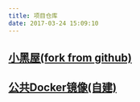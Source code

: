 ```yaml
---
title: 项目仓库
date: 2017-03-24 15:09:10
---
```

## [小黑屋(fork from github)](http://blog.ma-yan.win/adarkroom/?lang=zh_cn)
## [公共Docker镜像(自建)](https://hub.docker.com/r/mayan31370/)
